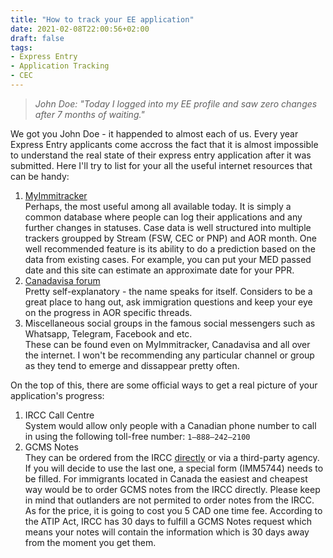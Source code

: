 ```yaml
---
title: "How to track your EE application"
date: 2021-02-08T22:00:56+02:00
draft: false
tags: 
- Express Entry
- Application Tracking
- CEC 
---
```

>*John Doe: "Today I logged into my EE profile and saw zero changes after 7 months of waiting."*

We got you John Doe - it happended to almost each of us.
Every year Express Entry applicants come accross the fact that it is almost impossible to understand the real state of their express entry application after it was submitted. Here I'll try to list for your all the useful internet resources that can be handy:
1. [MyImmitracker](https://myimmitracker.com)\
Perhaps, the most useful among all available today. It is simply a common database where people can log their applications and any further changes in statuses. Case data is well structured into multiple trackers groupped by Stream (FSW, CEC or PNP) and AOR month. One well recommended feature is its ability to do a prediction based on the data from existing cases. For example, you can put your MED passed date and this site can estimate an approximate date for your PPR.
1. [Canadavisa forum](https://www.canadavisa.com/canada-immigration-discussion-board/)\
Pretty self-explanatory - the name speaks for itself. Considers to be a great place to hang out, ask immigration questions and keep your eye on the progress in AOR specific threads.
1. Miscellaneous social groups in the famous social messengers such as Whatsapp, Telegram, Facebook and etc.\
These can be found even on MyImmitracker, Canadavisa and all over the internet. I won't be recommending any particular channel or group as they tend to emerge and dissappear pretty often.

On the top of this, there are some official ways to get a real picture of your application's progress:
1. IRCC Call Centre\
System would allow only people with a Canadian phone number to call in using the following toll-free number: ```1–888–242–2100```
1. GCMS Notes\
They can be ordered from the IRCC [directly](https://www.canada.ca/en/immigration-refugees-citizenship/corporate/transparency/access-information-privacy/requests-information-act.html) or via a third-party agency. If you will decide to use the last one, a special form (IMM5744) needs to be filled.
For immigrants located in Canada the easiest and cheapest way would be to order GCMS notes from the IRCC directly. Please keep in mind that outlanders are not permited to order notes from the IRCC.
As for the price, it is going to cost you 5 CAD one time fee.
According to the ATIP Act, IRCC has 30 days to fulfill a GCMS Notes request which means your notes will contain the information which is 30 days away from the moment you get them.